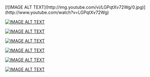 <div width="100px" height="100px">[![IMAGE ALT TEXT](http://img.youtube.com/vi/LGPqtXv72Wg/0.jpg)](http://www.youtube.com/watch?v=LGPqtXv72Wg)</div>

[![IMAGE ALT TEXT](http://img.youtube.com/vi/CqJ-6J0H4g0/0.jpg)](http://www.youtube.com/watch?v=CqJ-6J0H4g0)

[![IMAGE ALT TEXT](http://img.youtube.com/vi/NWeyUpqnKuk/0.jpg)](http://www.youtube.com/watch?v=NWeyUpqnKuk)

[![IMAGE ALT TEXT](http://img.youtube.com/vi/UjCdB5p2v0Y/0.jpg)](http://www.youtube.com/watch?v=UjCdB5p2v0Y)

[![IMAGE ALT TEXT](http://img.youtube.com/vi/24uSc5IkEXI/0.jpg)](http://www.youtube.com/watch?v=24uSc5IkEXI)

[![IMAGE ALT TEXT](http://img.youtube.com/vi/WvuJ__lgRT8/0.jpg)](http://www.youtube.com/watch?v=WvuJ__lgRT8)

[![IMAGE ALT TEXT](http://img.youtube.com/vi/jUFA6JUaAPY/0.jpg)](http://www.youtube.com/watch?v=jUFA6JUaAPY)
